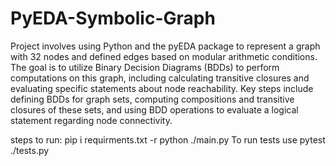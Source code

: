 # PyEDA-Symbolic-Graph
Project involves using Python and the pyEDA package to represent a graph with 32 nodes and defined edges based on modular arithmetic conditions. The goal is to utilize Binary Decision Diagrams (BDDs) to perform computations on this graph, including calculating transitive closures and evaluating specific statements about node reachability. Key steps include defining BDDs for graph sets, computing compositions and transitive closures of these sets, and using BDD operations to evaluate a logical statement regarding node connectivity.

steps to run: pip i requirments.txt -r python ./main.py To run tests use pytest ./tests.py
